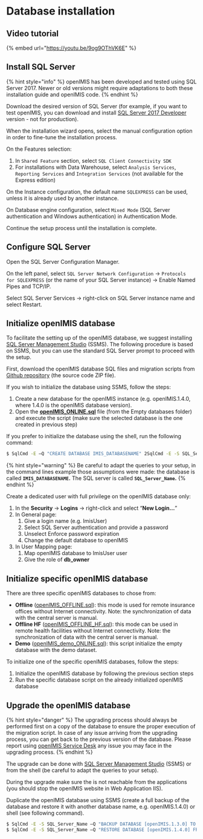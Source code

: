 # Database installation

## Video tutorial

{% embed url="https://youtu.be/9og9OThVK6E" %}

## Install SQL Server

{% hint style="info" %}
openIMIS has been developed and tested using SQL Server 2017. Newer or old versions might require adaptations to both these installation guide and openIMIS code.
{% endhint %}

Download the desired version of SQL Server \(for example, if you want to test openIMIS, you can download and install [SQL Server 2017 Developer](https://download.microsoft.com/download/5/A/7/5A7065A2-C81C-4A31-9972-8A31AC9388C1/SQLServer2017-SSEI-Dev.exe) version - not for production\).

When the installation wizard opens, select the manual configuration option in order to fine-tune the installation process.

On the Features selection:

1. In `Shared Feature` section, select `SQL Client Connectivity SDK`
2. For installations with Data Warehouse, select `Analysis Services`, `Reporting Services` and `Integration Services` \(not available for the Express edition\)

On the Instance configuration, the default name `SQLEXPRESS` can be used, unless it is already used by another instance.

On Database engine configuration, select `Mixed Mode` \(SQL Server authentication and Windows authentication\) in Authentication Mode.

Continue the setup process until the installation is complete.

## Configure SQL Server

Open the SQL Server Configuration Manager.

On the left panel, select `SQL Server Network Configuration` → `Protocols for SQLEXPRESS` \(or the name of your SQL Server instance\) → Enable Named Pipes and TCP/IP.

Select SQL Server Services → right-click on SQL Server instance name and select Restart.

## Initialize openIMIS database

To facilitate the setting up of the openIMIS database, we suggest installing [SQL Server Management Studio](https://docs.microsoft.com/sql/ssms/download-sql-server-management-studio-ssms) \(SSMS\). The following procedure is based on SSMS, but you can use the standard SQL Server prompt to proceed with the setup.

First, download the openIMIS database SQL files and migration scripts from [Github repository](https://github.com/openimis/database_ms_sqlserver/releases/latest) \(the source code ZIP file\).

If you wish to initialize the database using SSMS, follow the steps: 

1. Create a new database for the openIMIS instance \(e.g. openIMIS.1.4.0, where 1.4.0 is the openIMIS database version\).
2. Open the [**openIMIS\_ONLINE.sql**](https://github.com/openimis/database_ms_sqlserver/blob/master/Empty%20databases/openIMIS_ONLINE.sql) file \(from the Empty databases folder\) and execute the script \(make sure the selected database is the one created in previous step\)

If you prefer to initialize the database using the shell, run the following command:

```bash
$ SqlCmd -E –Q "CREATE DATABASE IMIS_DATABASENAME" 2SqlCmd -E -S SQL_Server_Name -d IMIS_DATABASENAME –i X:\PathToSQLFile\openIMIS_ONLINE.sql
```

{% hint style="warning" %}
Be careful to adapt the queries to your setup, in the command lines example those assumptions were made: the database is called **`IMIS_DATABASENAME`.** The SQL server is called **`SQL_Server_Name`.**
{% endhint %}

Create a dedicated user with full privilege on the openIMIS database only:

1. In the **Security** → **Logins** → right-click and select “**New Login…**”
2. In General page:
   1. Give a login name \(e.g. ImisUser\)
   2. Select SQL Server authentication and provide a password
   3. Unselect Enforce password expiration
   4. Change the default database to openIMIS
3. In User Mapping page:
   1. Map openIMIS database to ImisUser user
   2. Give the role of **db\_owner**

## Initialize specific openIMIS database

There are three specific openIMIS databases to chose from:

* **Offline** \([openIMIS\_OFFLINE.sql](https://github.com/openimis/database_ms_sqlserver/blob/master/Empty%20databases/openIMIS_OFFLINE.sql)\): this mode is used for remote insurance offices without Internet connectivity. Note: the synchronization of data with the central server is manual.
* **Offline HF** \([openIMIS\_OFFLINE\_HF.sql](https://github.com/openimis/database_ms_sqlserver/blob/master/Empty%20databases/openIMIS_OFFLINE_HF.sql)\): this mode can be used in remote health facilities without Internet connectivity. Note: the synchronization of data with the central server is manual.
* **Demo** \([openIMIS\_demo\_ONLINE.sql](https://github.com/openimis/database_ms_sqlserver/blob/master/Demo%20database/openIMIS_demo_ONLINE.sql)\): this script initialize the empty database with the demo dataset.

To initialize one of the specific openIMIS databases, follow the steps:

1. Initialize the openIMIS database by following the previous section steps
2. Run the specific database script on the already initialized openIMIS database

## Upgrade the openIMIS database

{% hint style="danger" %}
The upgrading process should always be performed first on a copy of the database to ensure the proper execution of the migration script. In case of any issue arriving from the upgrading process, you can get back to the previous version of the database. Please report using [openIMIS Service Desk](https://openimis.atlassian.net/servicedesk) any issue you may face in the upgrading process.
{% endhint %}

The upgrade can be done with [SQL Server Management Studio](https://docs.microsoft.com/sql/ssms/download-sql-server-management-studio-ssms) \(SSMS\) or from the shell \(be careful to adapt the queries to your setup\).

During the upgrade make sure the is not reachable from the applications \(you should stop the openIMIS website in Web Application IIS\).

Duplicate the openIMIS database using SSMS \(create a full backup of the database and restore it with another database name, e.g. openIMIS.1.4.0\) or shell \(see following command\).

```bash
$ SqlCmd -E -S SQL_Server_Name –Q "BACKUP DATABASE [openIMIS.1.3.0] TO DISK='X:\PathToBackupLocation\openIMIS.1.3.0.bak'" 
$ SqlCmd -E -S SQL_Server_Name –Q "RESTORE DATABASE [openIMIS.1.4.0] FROM DISK='X:\PathToBackupLocation\openIMIS.1.3.0.bak' WITH MOVE 'openIMIS.1.3.0' TO 'C:\Program Files\Microsoft SQL Server\MSSQL14.MSSQLSERVER\MSSQL\DATA\openIMIS.1.4.0.mdf', MOVE 'openIMIS.1.3.0_log' TO 'C:\Program Files\Microsoft SQL Server\MSSQL14.MSSQLSERVER\MSSQL\DATA\openIMIS.1.4.0_log.ldf'"
```

